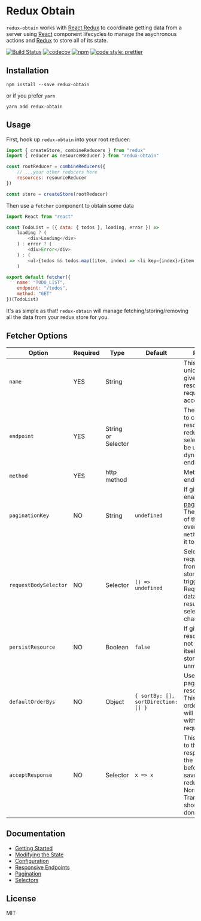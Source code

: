 # Redux Obtain

`redux-obtain` works with [React Redux](https://github.com/rackt/react-redux) to
coordinate getting data from a server using [React](https://github.com/facebook/react) component lifecycles to manage the asychronous actions and
[Redux](https://github.com/rackt/redux) to store all of its state.

[![Build Status](https://travis-ci.org/robertsonmcclure/redux-obtain.svg?branch=master)](https://travis-ci.org/robertsonmcclure/redux-obtain) [![codecov](https://codecov.io/gh/robertsonmcclure/redux-obtain/branch/master/graph/badge.svg)](https://codecov.io/gh/robertsonmcclure/redux-obtain) [![npm](https://img.shields.io/npm/dw/localeval.svg)](https://www.npmjs.com/package/redux-obtain) [![code style: prettier](https://img.shields.io/badge/code_style-prettier-ff69b4.svg?style=flat-square)](https://github.com/prettier/prettier)

## Installation

```
npm install --save redux-obtain
```

or if you prefer `yarn`

```
yarn add redux-obtain
```

## Usage

First, hook up `redux-obtain` into your root reducer:

```javascript
import { createStore, combineReducers } from "redux"
import { reducer as resourceReducer } from "redux-obtain"

const rootReducer = combineReducers({
    // ...your other reducers here
    resources: resourceReducer
})

const store = createStore(rootReducer)
```

Then use a `fetcher` component to obtain some data

```javascript
import React from "react"

const TodoList = ({ data: { todos }, loading, error }) =>
    loading ? (
        <div>Loading</div>
    ) : error ? (
        <div>Error</div>
    ) : (
        <ul>{todos && todos.map((item, index) => <li key={index}>{item.text}</li>)}</ul>
    )

export default fetcher({
    name: "TODO_LIST",
    endpoint: "/todos",
    method: "GET"
})(TodoList)
```

It's as simple as that! `redux-obtain` will manage fetching/storing/removing all the data from your redux store for you.

## Fetcher Options

| Option                | Required | Type               | Default                             | Purpose                                                                                                                                     |
| --------------------- | -------- | ------------------ | ----------------------------------- | ------------------------------------------------------------------------------------------------------------------------------------------- |
| `name`                | YES      | String             |                                     | This is the unique name given to the resource. It is required to access it                                                                  |
| `endpoint`            | YES      | String or Selector |                                     | The endpoint to call for the resource. A redux store selector can be used for a dynamic endpoint.                                           |
| `method`              | YES      | http method        |                                     | Method to call endpoint                                                                                                                     |
| `paginationKey`       | NO       | String             | `undefined`                         | If given, this enables [pagination](docs/pagination.md). The presence of this option overrides `method`, setting it to POST.                |
| `requestBodySelector` | NO       | Selector           | `() => undefined`                   | Selects the request body from the redux store. Will trigger a Request for data if the result of the selector changes.                       |
| `persistResource`     | NO       | Boolean            | `false`                             | If given, the resource will not remove itself from the store on unmount.                                                                    |
| `defaultOrderBys`     | NO       | Object             | `{ sortBy: [], sortDirection: [] }` | Used for paginated resources. This is the ordering that will be sent with the first request.                                                |
| `acceptResponse`      | NO       | Selector           | `x => x`                            | This is applied to the response from the server, before it is saved to the redux store. Normalization / Transformation should be done here. |

## Documentation

* [Getting Started](docs/getting_started.md)
* [Modifying the State](docs/modify.md)
* [Configuration](docs/configuration.md)
* [Responsive Endpoints](docs/responsive.md)
* [Pagination](docs/pagination.md)
* [Selectors](docs/selectors.md)

## License

MIT

